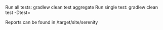 Run all tests: gradlew clean test aggregate
Run single test: gradlew clean test -Dtest=<TestName>

Reports can be found in /target/site/serenity